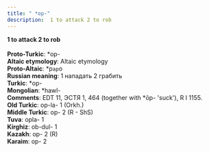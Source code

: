 ```yaml
---
title: " *op-"
description:  1 to attack 2 to rob
---
```

<strong> 1 to attack 2 to rob</strong><br><br>
<strong>Proto-Turkic</strong>:  *op-<br>
<strong>Altaic etymology</strong>:  Altaic etymology<br>
<strong> Proto-Altaic</strong>:  *p`ap`o<br>
<strong>Russian meaning</strong>:  1 нападать 2 грабить<br>
<strong>Turkic</strong>:  *op-<br>
<strong>Mongolian</strong>:  *hawl-<br>
<strong>Comments</strong>:  EDT 11, ЭСТЯ 1, 464 (together with *ōp- 'suck'), R I 1155.<br>
<strong>Old Turkic</strong>:  op-la- 1 (Orkh.)<br>
<strong>Middle Turkic</strong>:  op- 2 (R - ShS)<br>
<strong>Tuva</strong>:  opla- 1<br>
<strong>Kirghiz</strong>:  ob-dul- 1<br>
<strong>Kazakh</strong>:  op- 2 (R)<br>
<strong>Karaim</strong>:  op- 2<br>


